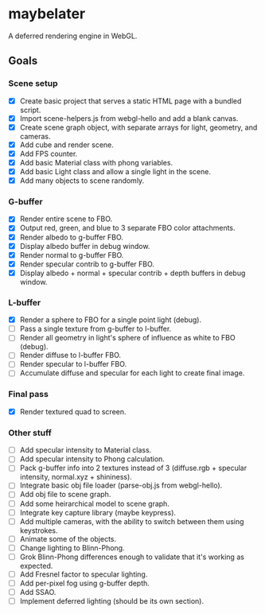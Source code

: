# maybelater
A deferred rendering engine in WebGL.

## Goals
### Scene setup
- [x] Create basic project that serves a static HTML page with a bundled script.
- [x] Import scene-helpers.js from webgl-hello and add a blank canvas.
- [x] Create scene graph object, with separate arrays for light, geometry, and cameras.
- [x] Add cube and render scene.
- [x] Add FPS counter.
- [x] Add basic Material class with phong variables.
- [x] Add basic Light class and allow a single light in the scene.
- [x] Add many objects to scene randomly.

### G-buffer
- [x] Render entire scene to FBO.
- [x] Output red, green, and blue to 3 separate FBO color attachments.
- [x] Render albedo to g-buffer FBO.
- [x] Display albedo buffer in debug window.
- [x] Render normal to g-buffer FBO.
- [x] Render specular contrib to g-buffer FBO.
- [x] Display albedo + normal + specular contrib + depth buffers in debug window.

### L-buffer
- [x] Render a sphere to FBO for a single point light (debug).
- [ ] Pass a single texture from g-buffer to l-buffer.
- [ ] Render all geometry in light's sphere of influence as white to FBO (debug).
- [ ] Render diffuse to l-buffer FBO.
- [ ] Render specular to l-buffer FBO.
- [ ] Accumulate diffuse and specular for each light to create final image.

### Final pass
- [x] Render textured quad to screen.

### Other stuff
- [ ] Add specular intensity to Material class.
- [ ] Add specular intensity to Phong calculation.
- [ ] Pack g-buffer info into 2 textures instead of 3 (diffuse.rgb + specular intensity, normal.xyz + shininess).
- [ ] Integrate basic obj file loader (parse-obj.js from webgl-hello).
- [ ] Add obj file to scene graph.
- [ ] Add some heirarchical model to scene graph.
- [ ] Integrate key capture library (maybe keypress).
- [ ] Add multiple cameras, with the ability to switch between them using keystrokes.
- [ ] Animate some of the objects.
- [ ] Change lighting to Blinn-Phong.
- [ ] Grok Blinn-Phong differences enough to validate that it's working as expected.
- [ ] Add Fresnel factor to specular lighting.
- [ ] Add per-pixel fog using g-buffer depth.
- [ ] Add SSAO.
- [ ] Implement deferred lighting (should be its own section).
